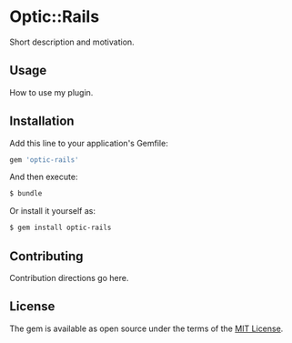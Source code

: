 # Optic::Rails
Short description and motivation.

## Usage
How to use my plugin.

## Installation
Add this line to your application's Gemfile:

```ruby
gem 'optic-rails'
```

And then execute:
```bash
$ bundle
```

Or install it yourself as:
```bash
$ gem install optic-rails
```

## Contributing
Contribution directions go here.

## License
The gem is available as open source under the terms of the [MIT License](https://opensource.org/licenses/MIT).
